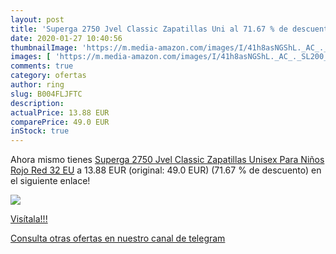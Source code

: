 ```yaml
---
layout: post
title: 'Superga 2750 Jvel Classic Zapatillas Uni al 71.67 % de descuento'
date: 2020-01-27 10:40:56
thumbnailImage: 'https://m.media-amazon.com/images/I/41h8asNGShL._AC_._SL200_.jpg'
images: [ 'https://m.media-amazon.com/images/I/41h8asNGShL._AC_._SL200_.jpg' ]
comments: true
category: ofertas
author: ring
slug: B004FLJFTC
description:
actualPrice: 13.88 EUR
comparePrice: 49.0 EUR
inStock: true
---
```


Ahora mismo tienes [Superga 2750 Jvel Classic Zapatillas Unisex Para Niños  Rojo  Red   32 EU](https://www.amazon.com/dp/B004FLJFTC/?tag=redken08-20) a 13.88 EUR (original: 49.0 EUR) (71.67 %  de descuento) en el siguiente enlace!

[![](https://m.media-amazon.com/images/I/41h8asNGShL._AC_._SL200_.jpg)](https://www.amazon.com/dp/B004FLJFTC/?tag=redken08-20)

[Visítala!!!](https://www.amazon.com/dp/B004FLJFTC/?tag=redken08-20)

[Consulta otras ofertas en nuestro canal de telegram](https://t.me/s/ofertas25)
